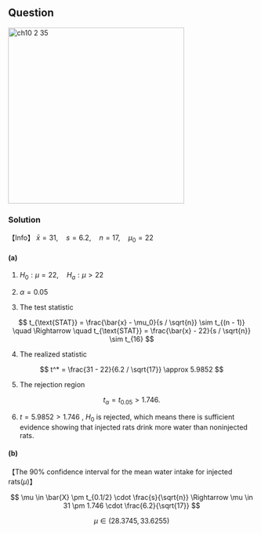 ## Question
<img width="359" alt="ch10 2 35" src="https://github.com/user-attachments/assets/3e095ec9-b295-4f53-8c97-19946b9b37d2" />

### Solution
【Info】 $\bar{x} = 31, \quad s = 6.2, \quad n = 17, \quad \mu_0 = 22$  
  
#### (a)
1. $H_0: \mu = 22, \quad H_a: \mu > 22$
  
2. $\alpha=0.05$
  
3. The test statistic

$$
t_{\text{STAT}} = \frac{\bar{x} - \mu_0}{s / \sqrt{n}} \sim t_{(n - 1)} \quad \Rightarrow \quad t_{\text{STAT}} = \frac{\bar{x} - 22}{s / \sqrt{n}} \sim t_{16}
$$
     
4. The realized statistic  

$$
t^* = \frac{31 - 22}{6.2 / \sqrt{17}} \approx 5.9852
$$
     
5. The rejection region

$$
t_{\alpha} = t_{0.05} > 1.746.
$$   

6. $t = 5.9852 > 1.746$ , $H_0$ is rejected, which means there is sufficient evidence showing that injected rats drink more water than noninjected rats.
    
#### (b)  

【The 90% confidence interval for the mean water intake for injected rats($\mu$)】 

$$
\mu \in \bar{X} \pm t_{0.1/2} \cdot \frac{s}{\sqrt{n}} \Rightarrow \mu \in 31 \pm 1.746 \cdot \frac{6.2}{\sqrt{17}}
$$

$$
\mu \in (28.3745,33.6255)
$$

